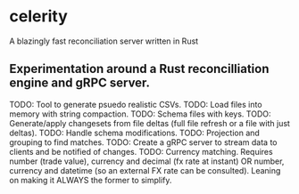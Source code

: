# celerity
A blazingly fast reconciliation server written in Rust



## Experimentation around a Rust reconcilliation engine and gRPC server.
TODO: Tool to generate psuedo realistic CSVs.
TODO: Load files into memory with string compaction.
TODO: Schema files with keys.
TODO: Generate/apply changesets from file deltas (full file refresh or a file with just deltas).
TODO: Handle schema modifications.
TODO: Projection and grouping to find matches.
TODO: Create a gRPC server to stream data to clients and be notified of changes.
TODO: Currency matching. Requires number (trade value), currency and decimal (fx rate at instant) OR number, currency and datetime (so an external FX rate can be consulted). Leaning on making it ALWAYS the former to simplify.